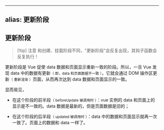 
---
alias: 更新阶段
---

## 更新阶段

> [!tip] 注意
> 和创建、挂载阶段不同，"更新阶段"会反复出现，其钩子函数会反复执行！

更新阶段是 Vue 促使 data 数据和页面显示重新一致的阶段。所以，一旦 Vue 发现 data 中的数据有更新<small>（ 即，data 和页面数据不一致 ）</small>，它就会通过 DOM 操作区更新<small>（ 重新渲染 ）</small>页面，从而再次达到 data 数据和页面显示的一致。

显而易见，

- 在这个阶段的前半段<small>（ beforeUpdate 被调用时 ）</small>：vue 实例的 data 和页面上的显示是不一致的。data 数据是最新的，但是页面数据是旧的；

- 在这个阶段的后半段<small>（ updated 被调用时 ）</small>：data 中的数据和页面显示就再一次一致了。页面上的数据和 data 一样了。
